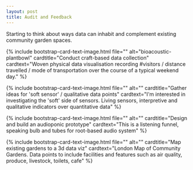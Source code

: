 ```yaml
---
layout: post
title: Audit and Feedback
---
```


Starting to think about ways data can inhabit and complement existing community garden spaces.

{% include bootstrap-card-text-image.html file="" alt="bioacoustic-plantbowl" cardtitle="Conduct craft-based data collection" cardtext="Woven physical data visualisation recording #visitors / distance travelled / mode of transportation over the course of a typical weekend day." %}

{% include bootstrap-card-text-image.html file="" alt="" cardtitle="Gather ideas for 'soft sensor' / qualitative data points" cardtext="I'm interested in investigating the 'soft' side of sensors. Living sensors, interpretive and qualitative indicators over quantitative data" %}

{% include bootstrap-card-text-image.html file="" alt="" cardtitle="Design and build an audioponic prototype" cardtext="This is a listening funnel, speaking bulb and tubes for root-based audio system" %}

{% include bootstrap-card-text-image.html file="" alt="" cardtitle="Map existing gardens to a 3d data viz" cardtext="London Map of Community Gardens. Data points to include facilities and features such as air quality, produce, livestock, toilets, cafe" %}
